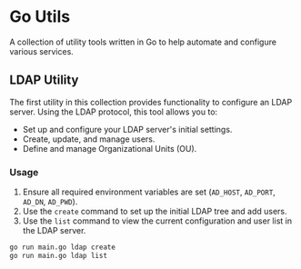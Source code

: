 # Go Utils

A collection of utility tools written in Go to help automate and configure various services.

## LDAP Utility

The first utility in this collection provides functionality to configure an LDAP server. Using the LDAP protocol, this tool allows you to:

- Set up and configure your LDAP server's initial settings.
- Create, update, and manage users.
- Define and manage Organizational Units (OU).

### Usage

1. Ensure all required environment variables are set (`AD_HOST`, `AD_PORT`, `AD_DN`, `AD_PWD`).
2. Use the `create` command to set up the initial LDAP tree and add users.
3. Use the `list` command to view the current configuration and user list in the LDAP server.

```bash
go run main.go ldap create
go run main.go ldap list